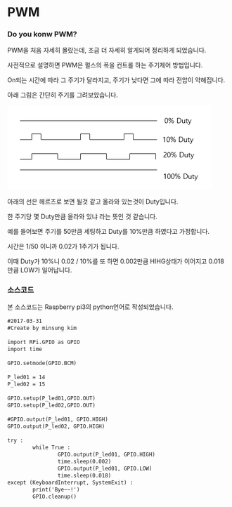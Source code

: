 # PWM
### Do you konw PWM?
PWM을 처음 자세히 몰랐는데, 조금 더 자세히 알게되어 정리하게 되었습니다.

사전적으로 설명하면 PWM은 펄스의 폭을 컨트롤 하는 주기제어 방법입니다.

On되는 시간에 따라 그 주기가 달라지고, 주기가 낮다면 그에 따라 전압이 약해집니다.

아래 그림은 간단히 주기를 그려보았습니다.

![Alt text](https://github.com/Funniest/Raspbreey_pi-GPIO/blob/master/PWM_LED/img/Duty.PNG)

아래의 선은 헤르츠로 보면 될것 같고 올라와 있는것이 Duty입니다.

한 주기당 몇 Duty만큼 올라와 있냐 라는 뜻인 것 같습니다.

예를 들어보면 주기를 50만큼 세팅하고 Duty를 10%만큼 하였다고 가정합니다.

시간은 1/50 이니까 0.02가 1주기가  됩니다.

이때 Duty가 10%니 0.02 / 10%를 또 하면 0.002만큼 HIHG상태가 이어지고 0.018만큼 LOW가 일어납니다.

### 소스코드
본 소스코드는 Raspberry pi3의 python언어로 작성되었습니다.
```
#2017-03-31
#Create by minsung kim

import RPi.GPIO as GPIO
import time

GPIO.setmode(GPIO.BCM)

P_led01 = 14
P_led02 = 15

GPIO.setup(P_led01,GPIO.OUT)
GPIO.setup(P_led02,GPIO.OUT)

#GPIO.output(P_led01, GPIO.HIGH)
GPIO.output(P_led02, GPIO.HIGH)

try :
        while True :
                GPIO.output(P_led01, GPIO.HIGH)
                time.sleep(0.002)
                GPIO.output(P_led01, GPIO.LOW)
                time.sleep(0.018)
except (KeyboardInterrupt, SystemExit) :
        print('Bye~~!')
        GPIO.cleanup()
```
